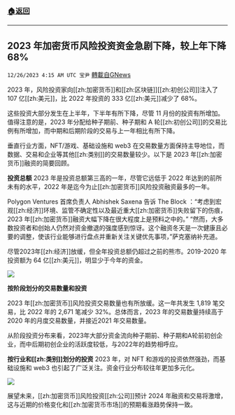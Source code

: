 ###  [:house:返回](README.md)
---


## 2023 年加密货币风险投资资金急剧下降，较上年下降 68%
`12/26/2023 4:15 AM UTC 宝尹` [轉載自GNews](https://gnews.org/articles/2151566)

2023 年，风险投资家向[[zh:加密货币]]和[[zh:区块链]][[zh:初创公司]]注入了 107 亿[[zh:美元]]，比 2022 年投资的 333 亿[[zh:美元]]减少了 68%。

这些投资大部分发生在上半年，下半年有所下降，尽管 11 月份的投资有所增加。值得注意的是，2023 年分配给种子期前、种子期和 A 轮[[zh:初创公司]]的交易比例有所增加，而中期和后期阶段的交易与上一年相比有所下降。

垂直行业方面，NFT/游戏、基础设施和 web3 在交易数量方面保持主导地位，而数据、交易和企业等其他[[zh:类别]]的交易数量较少。以下是 2023 年[[zh:加密货币]]融资的简要回顾。

**投资总额**
2023 年是投资总额第三高的一年，尽管它远低于 2022 年达到的前所未有的水平，2022 年是迄今为止[[zh:加密货币]]风险投资融资最多的一年。

Polygon Ventures 首席负责人 Abhishek Saxena 告诉 The Block ：“考虑到宏观[[zh:经济]]环境、监管不确定性以及最近重大[[zh:加密货币]]失败留下的伤痕，2023 年[[zh:加密货币]]融资大幅下降在很大程度上是预料之中的。” “然而，大多数投资者和创始人仍然对资金撤退的强度感到惊讶。这个融资冬天是一次健康且必要的调整，使该行业能够进行盘点并重新关注关键优先事项，”萨克塞纳补充道。

尽管2023年[[zh:经济]]放缓，但全年投资总额仍超过之前的熊市。2019-2020 年投资额为 64 亿[[zh:美元]]，明显少于今年的资金。

![](https://i.imgur.com/50ptVin.png)


**按阶段划分的交易数量和投资**

2023 年[[zh:加密货币]]风险投资交易数量也有所放缓。这一年共发生 1,819 笔交易，比 2022 年的 2,671 笔减少 32%。总体而言，2023 年的交易数量持续高于 2020 年的月度交易数量，并接近2021 年交易数量。

从阶段投资分布来看，2023年大部分资金流向种子期前、种子期和A轮前初创企业，而中后期初创企业的活跃度较低，与2022年的趋势相呼应。


**按行业和[[zh:类别]]划分的投资**
2023 年，对 NFT 和游戏的投资依然强劲，而基础设施和 web3 也引起了广泛关注。资金行业分布较往年更加多元化。

![](https://i.imgur.com/NQNKf4t.png)

展望未来，[[zh:加密货币]]风险投资[[zh:公司]]预计 2024 年融资和交易将激增，这与近期的价格变化和[[zh:加密货币市场]]的预期看涨趋势保持一致。

